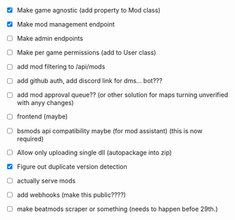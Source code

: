 - [x] Make game agnostic (add property to Mod class)
- [x] Make mod management endpoint
- [ ] Make admin endpoints
- [ ] Make per game permissions (add to User class)
- [ ] add mod filtering to /api/mods
- [ ] add github auth, add discord link for dms... bot???
- [ ] add mod approval queue?? (or other solution for maps turning unverified with anyy changes)


- [ ] frontend (maybe)
- [ ] bsmods api compatibility maybe (for mod assistant) (this is now required)


- [ ] Allow only uploading single dll (autopackage into zip)
- [x] Figure out duplicate version detection
- [ ] actually serve mods
- [ ] add webhooks (make this public????)


- [ ] make beatmods scraper or something (needs to happen befoe 29th.)